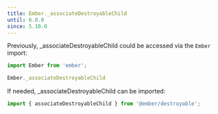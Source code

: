 ```yaml
---
title: Ember._associateDestroyableChild
until: 6.0.0
since: 5.10.0
---
```



Previously, _associateDestroyableChild could be accessed via the `Ember` import:
```js
import Ember from 'ember';

Ember._associateDestroyableChild
```

If needed, _associateDestroyableChild can be imported:
```js
import { associateDestroyableChild } from '@ember/destroyable';
```

